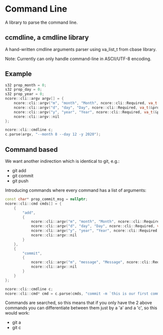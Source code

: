 # Command Line

A library to parse the command line.

## ccmdline, a cmdline library

A hand-written cmdline arguments parser using va_list_t from cbase library.

Note: Currently can only handle command-line in ASCII/UTF-8 encoding.

## Example

```c++
s32 prop_month = 0;
s32 prop_day = 0;
s32 prop_year = 0;
ncore::cli::argv argv[] = {
    ncore::cli::argv("m", "month", "Month", ncore::cli::Required, va_t(&prop_month)),
    ncore::cli::argv("d", "day", "Day", ncore::cli::Required, va_t(&prop_day)),
    ncore::cli::argv("y", "year", "Year", ncore::cli::Required, va_t(&prop_year)),
    ncore::cli::argv::nil
};

ncore::cli::cmdline c;
c.parse(argv, "--month 8 --day 12 -y 2020");
```

## Command based

We want another indirection which is identical to git, e.g.:

* git add
* git commit
* git push

Introducing commands where every command has a list of arguments:

```c++
const char* prop_commit_msg = nullptr;
ncore::cli::cmd cmds[] = {
    {
        "add",
        {
            ncore::cli::argv("m", "month", "Month", ncore::cli::Required, va_t(&prop_month)),
            ncore::cli::argv("d", "day", "Day", ncore::cli::Required, va_t(&prop_day)),
            ncore::cli::argv("y", "year", "Year", ncore::cli::Required, va_t(&prop_year)),
            ncore::cli::argv::nil
        }
    },
    {
        "commit",
        {
            ncore::cli::argv("m", "message", "Message", ncore::cli::Required, va_t(&prop_commit_msg)),
            ncore::cli::argv::nil
        }
    }
};

ncore::cli::cmdline c;
ncore::cli::cmd* cmd = c.parse(cmds, "commit -m `this is our first commit`");

```

Commands are searched, so this means that if you only have the 2 above commands you can differentiate between them
just by a 'a' and a 'c', so this would work:

* git a
* git c
